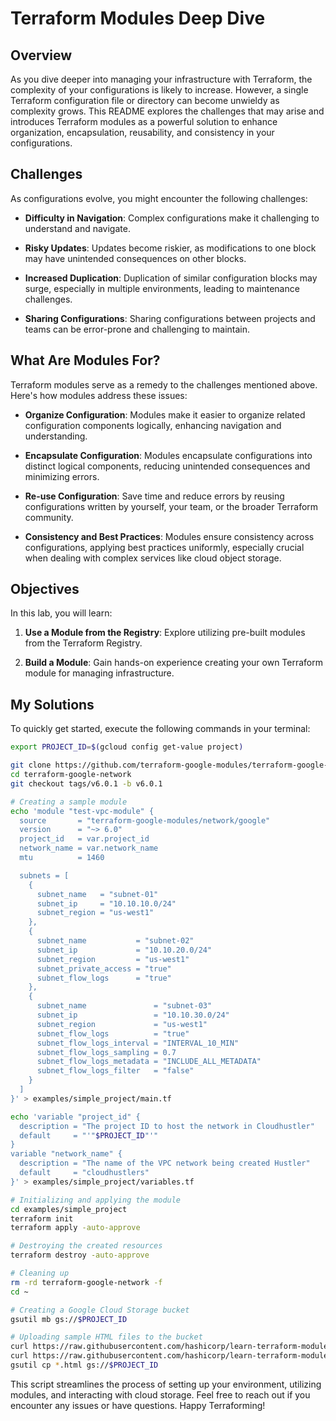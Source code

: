 # Terraform Modules Deep Dive

## Overview

As you dive deeper into managing your infrastructure with Terraform, the complexity of your configurations is likely to increase. However, a single Terraform configuration file or directory can become unwieldy as complexity grows. This README explores the challenges that may arise and introduces Terraform modules as a powerful solution to enhance organization, encapsulation, reusability, and consistency in your configurations.

## Challenges

As configurations evolve, you might encounter the following challenges:

- **Difficulty in Navigation**: Complex configurations make it challenging to understand and navigate.

- **Risky Updates**: Updates become riskier, as modifications to one block may have unintended consequences on other blocks.

- **Increased Duplication**: Duplication of similar configuration blocks may surge, especially in multiple environments, leading to maintenance challenges.

- **Sharing Configurations**: Sharing configurations between projects and teams can be error-prone and challenging to maintain.

## What Are Modules For?

Terraform modules serve as a remedy to the challenges mentioned above. Here's how modules address these issues:

- **Organize Configuration**: Modules make it easier to organize related configuration components logically, enhancing navigation and understanding.

- **Encapsulate Configuration**: Modules encapsulate configurations into distinct logical components, reducing unintended consequences and minimizing errors.

- **Re-use Configuration**: Save time and reduce errors by reusing configurations written by yourself, your team, or the broader Terraform community.

- **Consistency and Best Practices**: Modules ensure consistency across configurations, applying best practices uniformly, especially crucial when dealing with complex services like cloud object storage.

## Objectives

In this lab, you will learn:

1. **Use a Module from the Registry**: Explore utilizing pre-built modules from the Terraform Registry.

2. **Build a Module**: Gain hands-on experience creating your own Terraform module for managing infrastructure.

## My Solutions

To quickly get started, execute the following commands in your terminal:

```bash
export PROJECT_ID=$(gcloud config get-value project)

git clone https://github.com/terraform-google-modules/terraform-google-network
cd terraform-google-network
git checkout tags/v6.0.1 -b v6.0.1

# Creating a sample module
echo 'module "test-vpc-module" {
  source       = "terraform-google-modules/network/google"
  version      = "~> 6.0"
  project_id   = var.project_id
  network_name = var.network_name
  mtu          = 1460

  subnets = [
    {
      subnet_name   = "subnet-01"
      subnet_ip     = "10.10.10.0/24"
      subnet_region = "us-west1"
    },
    {
      subnet_name           = "subnet-02"
      subnet_ip             = "10.10.20.0/24"
      subnet_region         = "us-west1"
      subnet_private_access = "true"
      subnet_flow_logs      = "true"
    },
    {
      subnet_name               = "subnet-03"
      subnet_ip                 = "10.10.30.0/24"
      subnet_region             = "us-west1"
      subnet_flow_logs          = "true"
      subnet_flow_logs_interval = "INTERVAL_10_MIN"
      subnet_flow_logs_sampling = 0.7
      subnet_flow_logs_metadata = "INCLUDE_ALL_METADATA"
      subnet_flow_logs_filter   = "false"
    }
  ]
}' > examples/simple_project/main.tf

echo 'variable "project_id" {
  description = "The project ID to host the network in Cloudhustler"
  default     = "'"$PROJECT_ID"'"
}
variable "network_name" {
  description = "The name of the VPC network being created Hustler"
  default     = "cloudhustlers"
}' > examples/simple_project/variables.tf

# Initializing and applying the module
cd examples/simple_project
terraform init
terraform apply -auto-approve

# Destroying the created resources
terraform destroy -auto-approve

# Cleaning up
rm -rd terraform-google-network -f
cd ~

# Creating a Google Cloud Storage bucket
gsutil mb gs://$PROJECT_ID

# Uploading sample HTML files to the bucket
curl https://raw.githubusercontent.com/hashicorp/learn-terraform-modules/master/modules/aws-s3-static-website-bucket/www/index.html > index.html
curl https://raw.githubusercontent.com/hashicorp/learn-terraform-modules/blob/master/modules/aws-s3-static-website-bucket/www/error.html > error.html
gsutil cp *.html gs://$PROJECT_ID
```

This script streamlines the process of setting up your environment, utilizing modules, and interacting with cloud storage. Feel free to reach out if you encounter any issues or have questions. Happy Terraforming!